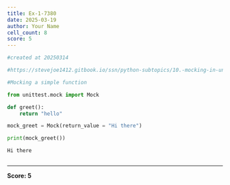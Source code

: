 ```yaml
---
title: Ex-1-7380
date: 2025-03-19
author: Your Name
cell_count: 8
score: 5
---
```


```python
#created at 20250314
```


```python
#https://stevejoe1412.gitbook.io/ssn/python-subtopics/10.-mocking-in-unit-tests
```


```python
#Mocking a simple function
```


```python
from unittest.mock import Mock
```


```python
def greet():
    return "hello"
```


```python
mock_greet = Mock(return_value = "Hi there")
```


```python
print(mock_greet())
```

    Hi there



```python

```


---
**Score: 5**